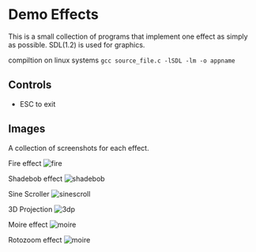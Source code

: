 # Demo Effects

This is a small collection of programs that implement one effect as simply as possible.
SDL(1.2) is used for graphics.

compiltion on linux systems
`gcc source_file.c -lSDL -lm -o appname`

## Controls
* ESC to exit

## Images

A collection of screenshots for each effect.

Fire effect
![fire](http://i.imgur.com/QCltoMs.png)

Shadebob effect
![shadebob](http://i.imgur.com/xD6mvlb.png)

Sine Scroller
![sinescroll](http://i.imgur.com/mCeyJkh.png)

3D Projection
![3dp](http://i.imgur.com/ZuBFKRk.png)

Moire effect
![moire](http://i.imgur.com/bMnEu4l.png)

Rotozoom effect
![moire](http://i.imgur.com/DmlaYty.gif)


